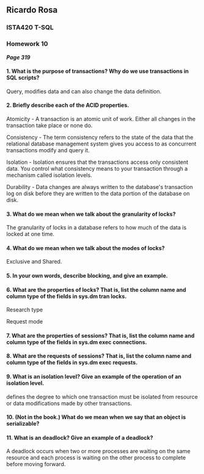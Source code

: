 ## Ricardo Rosa

### ISTA420 T-SQL

### Homework 10

***Page 319***


#### 1. What is the purpose of transactions? Why do we use transactions in SQL scripts?
Query, modifies data and can also change the data definition.


#### 2. Briefly describe each of the ACID properties.
Atomicity - A transaction is an atomic unit of work. Either all changes in the transaction take place or none do.

Consistency - The term consistency refers to the state of the data that the relational database management system gives you access to as concurrent transactions modify and query it.

Isolation - Isolation ensures that the transactions access only consistent data. You control what consistency means to your transaction through a mechanism called isolation levels.

Durability - Data changes are always written to the database's transaction log on disk before they are written to the data portion of the database on disk.

#### 3. What do we mean when we talk about the granularity of locks?
The granularity of locks in a database refers to how much of the data is locked at one time.

#### 4. What do we mean when we talk about the modes of locks?
Exclusive and Shared.




#### 5. In your own words, describe blocking, and give an example.



#### 6. What are the properties of locks? That is, list the column name and column type of the fields in sys.dm tran locks.
Research type 

Request mode



#### 7. What are the properties of sessions? That is, list the column name and column type of the fields in sys.dm exec connections.


#### 8. What are the requests of sessions? That is, list the column name and column type of the fields in sys.dm exec requests.


#### 9. What is an isolation level? Give an example of the operation of an isolation level.
defines the degree to which one transaction must be isolated from resource or data modifications made by other transactions.

#### 10. (Not in the book.) What do we mean when we say that an object is serializable?


#### 11. What is an deadlock? Give an example of a deadlock?

A deadlock occurs when two or more processes are waiting on the same resource and each process is waiting on the other process to complete before moving forward.
